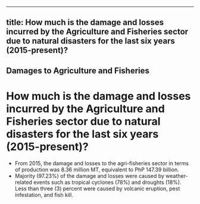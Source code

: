 --- 
 title: How much is the damage and losses incurred by the Agriculture and Fisheries sector due to natural disasters for the last six years (2015-present)?
 ---

## Damages to Agriculture and Fisheries

# How much is the damage and losses incurred by the Agriculture and Fisheries sector due to natural disasters for the last six years (2015-present)?


 - From 2015, the damage and losses to the agri-fisheries sector in terms of production was 8.36 million MT, equivalent to PhP 147.39 billion. 
 - Majority (97.23%) of the damage and losses were caused by weather-related events such as tropical cyclones (78%) and droughts (18%). Less than three (3) percent were caused by volcanic eruption, pest infestation, and fish kill.
